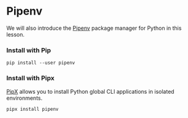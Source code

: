 # Pipenv

We will also introduce the [Pipenv](https://pipenv.pypa.io/en/latest/#install-pipenv-today) package manager for Python in this lesson.

### Install with Pip

```shell
pip install --user pipenv
```

### Install with Pipx

[PipX](https://pypi.org/project/pipx/) allows you to install Python global CLI applications in isolated environments.

```shell
pipx install pipenv
```

